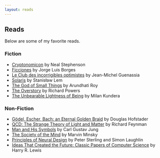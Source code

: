 ```yaml
---
layout: reads
---
```


## Reads

Below are some of my favorite reads.

### Fiction
* <a href="https://www.goodreads.com/book/show/816.Cryptonomicon">Cryptonomicon</a> by Neal Stephenson
* <a href="https://www.goodreads.com/book/show/426504.Ficciones">Ficciones</a> by Jorge Luis Borges
* <a href="https://www.goodreads.com/book/show/6814059-le-club-des-incorrigibles-optimistes">Le Club des incorrigibles optimistes</a> by Jean-Michel Guenassia
* <a href="https://www.goodreads.com/book/show/95558.Solaris">Solaris</a> by Stanisław Lem
* <a href="https://www.goodreads.com/book/show/9777.The_God_of_Small_Things?ac=1&from_search=true&qid=0CEWJTkGm3&rank=1">The God of Small Things</a> by Arundhati Roy
* <a href="https://www.goodreads.com/book/show/40180098-the-overstory">The Overstory</a> by Richard Powers
*  <a href="https://www.goodreads.com/book/show/9717.The_Unbearable_Lightness_of_Being">The Unbearable Lightness of Being</a> by Milan Kundera

### Non-Fiction
* <a href="https://www.goodreads.com/book/show/24113.G_del_Escher_Bach">Gödel, Escher, Bach: an Eternal Golden Braid</a> by Douglas Hofstader
* <a href="https://www.goodreads.com/book/show/5552.QED?from_search=true&from_srp=true&qid=9cYysFaZM4&rank=10">QCD: The Strange Theory of Light and Matter</a> by Richard Feynman
* <a href="https://goodreads.com/book/show/123632.Man_and_His_Symbols">Man and His Symbols</a> by Carl Gustav Jung
* <a href="https://www.goodreads.com/book/show/326790.The_Society_of_Mind">The Society of the Mind</a> by Marvin Minsky
* <a href="https://www.goodreads.com/book/show/23582015-principles-of-neural-design">Principles of Neural Design</a> by Peter Sterling and Simon Laughlin
* <a href="https://mitpress.mit.edu/books/ideas-created-future">Ideas That Created the Future: Classic Papers of Computer Science</a> by Harry R. Lewis
